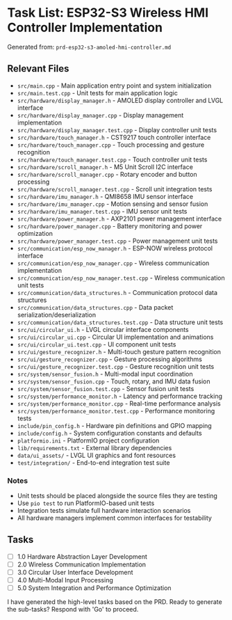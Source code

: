 # Task List: ESP32-S3 Wireless HMI Controller Implementation

Generated from: `prd-esp32-s3-amoled-hmi-controller.md`

## Relevant Files

- `src/main.cpp` - Main application entry point and system initialization
- `src/main.test.cpp` - Unit tests for main application logic
- `src/hardware/display_manager.h` - AMOLED display controller and LVGL interface
- `src/hardware/display_manager.cpp` - Display management implementation
- `src/hardware/display_manager.test.cpp` - Display controller unit tests
- `src/hardware/touch_manager.h` - CST9217 touch controller interface
- `src/hardware/touch_manager.cpp` - Touch processing and gesture recognition
- `src/hardware/touch_manager.test.cpp` - Touch controller unit tests
- `src/hardware/scroll_manager.h` - M5 Unit Scroll I2C interface
- `src/hardware/scroll_manager.cpp` - Rotary encoder and button processing
- `src/hardware/scroll_manager.test.cpp` - Scroll unit integration tests
- `src/hardware/imu_manager.h` - QMI8658 IMU sensor interface
- `src/hardware/imu_manager.cpp` - Motion sensing and sensor fusion
- `src/hardware/imu_manager.test.cpp` - IMU sensor unit tests
- `src/hardware/power_manager.h` - AXP2101 power management interface
- `src/hardware/power_manager.cpp` - Battery monitoring and power optimization
- `src/hardware/power_manager.test.cpp` - Power management unit tests
- `src/communication/esp_now_manager.h` - ESP-NOW wireless protocol interface
- `src/communication/esp_now_manager.cpp` - Wireless communication implementation
- `src/communication/esp_now_manager.test.cpp` - Wireless communication unit tests
- `src/communication/data_structures.h` - Communication protocol data structures
- `src/communication/data_structures.cpp` - Data packet serialization/deserialization
- `src/communication/data_structures.test.cpp` - Data structure unit tests
- `src/ui/circular_ui.h` - LVGL circular interface components
- `src/ui/circular_ui.cpp` - Circular UI implementation and animations
- `src/ui/circular_ui.test.cpp` - UI component unit tests
- `src/ui/gesture_recognizer.h` - Multi-touch gesture pattern recognition
- `src/ui/gesture_recognizer.cpp` - Gesture processing algorithms
- `src/ui/gesture_recognizer.test.cpp` - Gesture recognition unit tests
- `src/system/sensor_fusion.h` - Multi-modal input coordination
- `src/system/sensor_fusion.cpp` - Touch, rotary, and IMU data fusion
- `src/system/sensor_fusion.test.cpp` - Sensor fusion unit tests
- `src/system/performance_monitor.h` - Latency and performance tracking
- `src/system/performance_monitor.cpp` - Real-time performance analysis
- `src/system/performance_monitor.test.cpp` - Performance monitoring tests
- `include/pin_config.h` - Hardware pin definitions and GPIO mapping
- `include/config.h` - System configuration constants and defaults
- `platformio.ini` - PlatformIO project configuration
- `lib/requirements.txt` - External library dependencies
- `data/ui_assets/` - LVGL UI graphics and font resources
- `test/integration/` - End-to-end integration test suite

### Notes

- Unit tests should be placed alongside the source files they are testing
- Use `pio test` to run PlatformIO-based unit tests
- Integration tests simulate full hardware interaction scenarios
- All hardware managers implement common interfaces for testability

## Tasks

- [ ] 1.0 Hardware Abstraction Layer Development
- [ ] 2.0 Wireless Communication Implementation  
- [ ] 3.0 Circular User Interface Development
- [ ] 4.0 Multi-Modal Input Processing
- [ ] 5.0 System Integration and Performance Optimization

I have generated the high-level tasks based on the PRD. Ready to generate the sub-tasks? Respond with 'Go' to proceed.